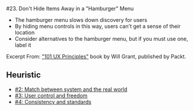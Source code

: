 #23. Don't Hide Items Away in a "Hamburger" Menu
-  The hamburger menu slows down discovery for users
-  By hiding menu controls in this way, users can't get a sense of their location
-  Consider alternatives to the hamburger menu, but if you must use one, label it

Excerpt From: ["101 UX Principles"](https://www.packtpub.com/web-development/101-ux-principles) book by Will Grant, published by Packt.

## Heuristic
- [#2: Match between system and the real world](https://github.com/fullcircle23/fullcircle23.github.io/blob/master/2020/ui-ux/10-usability-heuristics-for-user-interface-design.md#2-match-between-system-and-the-real-world-metaphor)
- [#3: User control and freedom](https://github.com/fullcircle23/fullcircle23.github.io/blob/master/2020/ui-ux/10-usability-heuristics-for-user-interface-design.md#3-user-control-and-freedom-navigation)
- [#4: Consistency and standards](https://github.com/fullcircle23/fullcircle23.github.io/blob/master/2020/ui-ux/10-usability-heuristics-for-user-interface-design.md#4-consistency-and-standards-consistency)
